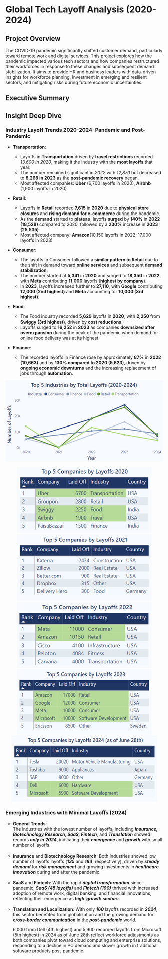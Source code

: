 # Global Tech Layoff Analysis (2020-2024)

## Project Overview
The COVID-19 pandemic significantly shifted customer demand, particularly toward remote work and digital services. This project explores how the pandemic impacted various tech sectors and how companies restructured their workforces in response to these changes and subsequent demand stabilization. It aims to provide HR and business leaders with data-driven insights for workforce planning, investment in emerging and resilient sectors, and mitigating risks during future economic uncertainties.

## Executive Summary

## Insight Deep Dive

### Industry Layoff Trends 2020-2024: Pandemic and Post-Pandemic 
  
* <strong>Transportation</strong>:
  - Layoffs in **Transportation** driven by **travel restrictions** recorded *13,600 in 2020*, making it the industry with the **most layoffs** that year.
  - The number remained significant in *2022* with *12,870* but decreased to **8,268 in 2023** as the **post-pandemic recovery** began.
  - Most affected companies: **Uber** (6,700 layoffs in 2020), **Airbnb** (1,900 layoffs in 2020)
  
* <strong>Retail</strong>:
   - Layoffs in **Retail** recorded **7,615** in **2020** due to **physical store closures** and **rising demand for e-commerce** during the pandemic. 
   - As the **demand** started to **plateau**, layoffs **surged** by **140%** in **2022 (18,528)** compared to 2020, followed by a **230%** increase in **2023 (25,535)**.
   - Most affected company: **Amazon**(10,150 layoffs  in 2022; 17,000 layoffs in 2023)

* <strong>Consumer</strong>:
  - The layoffs in Consumer followed a **similar pattern to Retail** due to the shift in demand toward **online services** and subsequent **demand stabilization**. 
  - The number started at **5,341** in **2020** and surged to **18,350** in **2022**, with **Meta** contributing **11,000** layoffs (**highest by company**). 
  - In **2023**, layoffs increased further to **27,110**, with **Google** contributing **12,000 (2nd highest)** and **Meta** accounting for **10,000 (3rd highest)**.  

* <strong>Food</strong>:
  - The Food industry recorded **5,629** layoffs in **2020**, with **2,250** from **Swiggy (3rd highest)**, driven by **cost reductions**.
  - Layoffs surged to **16,252** in **2023** as companies **downsized after overexpansion** during the peak of the pandemic when demand for online food delivery was at its highest.

* <strong>Finance</strong>:
  - The recorded layoffs in Finance rose by approximately **87%** in **2022 (10,663)** and by **130% compared to 2020 (5,623)**, driven by **ongoing economic downturns** and the increasing replacement of jobs through **automation**.


<p align="center">
  <img src="Screenshots/Top5Industry.png" alt="Top 5 Industry" width="600"/>
</p>


<p align="center">
  <img src="Screenshots/Top5Company2020.png" alt="Top 5 Company 2020" width="430", height = "210",style="display: inline-block;"/>
  <img src="Screenshots/Top5Company2021.png" alt="Top 5 Company 2021" width="430",height = "210", style="display: inline-block;"/>
  <img src="Screenshots/Top5Company2022.png" alt="Top 5 Company 2022" width="430", height = "210", style="display: inline-block;"/>
  <img src="Screenshots/Top5Company2023.png" alt="Top 5 Company 2023" width="430", height = "210", style="display: inline-block;"/>
  <img src="Screenshots/Top5Company2024.png" alt="Top 5 Company 2024" width="465", height = "210", style="display: inline-block;"/>
</p>

  

 ### Emerging Industries with Minimal Layoffs (2024)
<ul style="list-style-type: circle; font-weight: light;">
 <li>
  <strong>General Trends</strong>: <br/>
   The industries with the lowest number of layoffs, including <em><strong>Insurance, Biotechnology Research, SaaS, Fintech</em></strong>, and <em><strong>Translation</em></strong> showed records <em><strong>only in 2024</em></strong>, indicating their <em><strong>emergence</em></strong> and <em><strong>growth</em></strong> with small number of layoffs.
  </li>
  <br/>
  
  <li>
  <strong>Insurance</strong> and <strong>Biotechnology Research</strong>: Both industries showed low number of layoffs layoffs (<em><strong>135</em></strong> and <em><strong>184</em></strong>, respectively), driven by <em><strong>steady demand</em></strong> for <em><strong>risk management</em></strong> and growing investments in <em><strong>healthcare innovation</em></strong> during and after the pandemic.
    </li>
  <br/>

  <li>
<strong>SaaS</strong> and <strong>Fintech</strong>: With the rapid <em><strong>digital transformation</em></strong> since pandemic, <em><strong>SaaS (45 layoffs)</em></strong> and <em><strong>Fintech (190)</em></strong> thrived with increased adoption of remote work, digital banking, and financial innovations, reflecting their emergence as <em><strong>high-growth sectors</em></strong>.
    </li>
  <br/>

  <li>
<strong>Translation and Localization</strong>: With only <em><strong>160</em></strong> layoffs recorded in <em><strong>2024</em></strong>, this sector benefited from globalization and the growing demand for <em><strong>cross-border communication</em></strong> in the <em><strong>post-pandemic</em></strong> world.
    </li>

  6,000 from Dell (4th highest) and 5,900 recorded layoffs from Microsoft (5th highest) in 2024 as of June 28th reflect workforce adjustments as both companies pivot toward cloud computing and enterprise solutions, responding to a decline in PC demand and slower growth in traditional software products post-pandemic.
  <br/>
  </ul>


